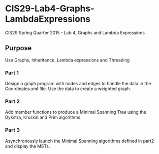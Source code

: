 # CIS29-Lab4-Graphs-LambdaExpressions
CIS29 Spring Quarter 2015 - Lab 4, Graphs and Lambda Expressions

## Purpose
Use Graphs, Inheritance, Lambda expressions and Threading

### Part 1
Design a graph program with nodes and edges to handle the data in the Coordinates.xml file.  Use the data to create a weighted graph.

### Part 2
Add member functions to produce a Minimal Spanning Tree using the Dykstra, Kruskal and Prim algorithms.  

### Part 3
Asynchronously launch the Minimal Spanning algorithms defined in part2 and display the MSTs.

